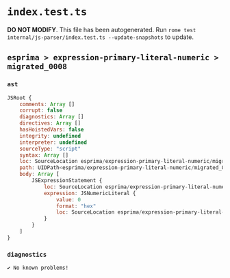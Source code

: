 # `index.test.ts`

**DO NOT MODIFY**. This file has been autogenerated. Run `rome test internal/js-parser/index.test.ts --update-snapshots` to update.

## `esprima > expression-primary-literal-numeric > migrated_0008`

### `ast`

```javascript
JSRoot {
	comments: Array []
	corrupt: false
	diagnostics: Array []
	directives: Array []
	hasHoistedVars: false
	integrity: undefined
	interpreter: undefined
	sourceType: "script"
	syntax: Array []
	loc: SourceLocation esprima/expression-primary-literal-numeric/migrated_0008/input.js 1:0-1:3
	path: UIDPath<esprima/expression-primary-literal-numeric/migrated_0008/input.js>
	body: Array [
		JSExpressionStatement {
			loc: SourceLocation esprima/expression-primary-literal-numeric/migrated_0008/input.js 1:0-1:3
			expression: JSNumericLiteral {
				value: 0
				format: "hex"
				loc: SourceLocation esprima/expression-primary-literal-numeric/migrated_0008/input.js 1:0-1:3
			}
		}
	]
}
```

### `diagnostics`

```
✔ No known problems!

```
